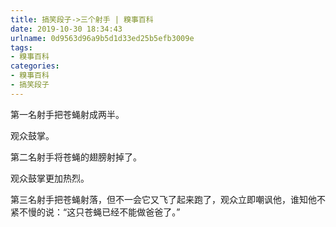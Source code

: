 ```yaml
---
title: 搞笑段子->三个射手 | 糗事百科
date: 2019-10-30 18:34:43
urlname: 0d9563d96a9b5d1d33ed25b5efb3009e
tags: 
- 糗事百科
categories:
- 糗事百科
- 搞笑段子
---
```

第一名射手把苍蝇射成两半。

观众鼓掌。

第二名射手将苍蝇的翅膀射掉了。

观众鼓掌更加热烈。

第三名射手把苍蝇射落，但不一会它又飞了起来跑了，观众立即嘲讽他，谁知他不紧不慢的说：“这只苍蝇已经不能做爸爸了。”



